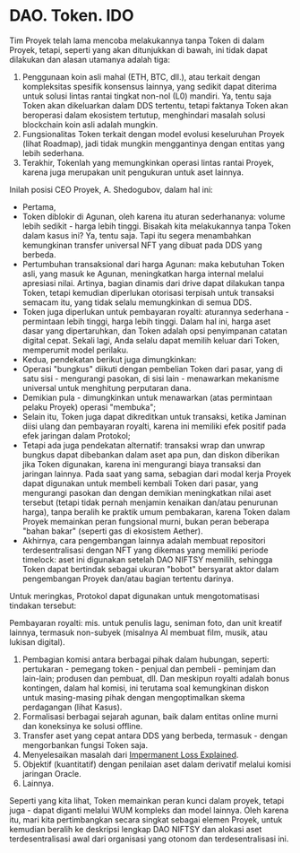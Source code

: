 # DAO. Token. IDO

Tim Proyek telah lama mencoba melakukannya tanpa Token di dalam Proyek, tetapi, seperti yang akan ditunjukkan di bawah, ini tidak dapat dilakukan dan alasan utamanya adalah tiga:

1. Penggunaan koin asli mahal (ETH, BTC, dll.), atau terkait dengan kompleksitas spesifik konsensus lainnya, yang sedikit dapat diterima untuk solusi lintas rantai tingkat non-nol (L0) mandiri. Ya, tentu saja Token akan dikeluarkan dalam DDS tertentu, tetapi faktanya Token akan beroperasi dalam ekosistem tertutup, menghindari masalah solusi blockchain koin asli adalah mungkin.
2. Fungsionalitas Token terkait dengan model evolusi keseluruhan Proyek (lihat Roadmap), jadi tidak mungkin menggantinya dengan entitas yang lebih sederhana.
3. Terakhir, Tokenlah yang memungkinkan operasi lintas rantai Proyek, karena juga merupakan unit pengukuran untuk aset lainnya.

Inilah posisi CEO Proyek, A. Shedogubov, dalam hal ini:

* Pertama,
* Token diblokir di Agunan, oleh karena itu aturan sederhananya: volume lebih sedikit - harga lebih tinggi. Bisakah kita melakukannya tanpa Token dalam kasus ini? Ya, tentu saja. Tapi itu segera menambahkan kemungkinan transfer universal NFT yang dibuat pada DDS yang berbeda.
* Pertumbuhan transaksional dari harga Agunan: maka kebutuhan Token asli, yang masuk ke Agunan, meningkatkan harga internal melalui apresiasi nilai. Artinya, bagian dinamis dari drive dapat dilakukan tanpa Token, tetapi kemudian diperlukan otorisasi terpisah untuk transaksi semacam itu, yang tidak selalu memungkinkan di semua DDS.
* Token juga diperlukan untuk pembayaran royalti: aturannya sederhana - permintaan lebih tinggi, harga lebih tinggi. Dalam hal ini, harga aset dasar yang dipertaruhkan, dan Token adalah opsi penyimpanan catatan digital cepat. Sekali lagi, Anda selalu dapat memilih keluar dari Token, memperumit model perilaku.
* Kedua, pendekatan berikut juga dimungkinkan:
* Operasi "bungkus" diikuti dengan pembelian Token dari pasar, yang di satu sisi - mengurangi pasokan, di sisi lain - menawarkan mekanisme universal untuk menghitung perputaran dana.
* Demikian pula - dimungkinkan untuk menawarkan (atas permintaan pelaku Proyek) operasi "membuka";
* Selain itu, Token juga dapat dikreditkan untuk transaksi, ketika Jaminan diisi ulang dan pembayaran royalti, karena ini memiliki efek positif pada efek jaringan dalam Protokol;
* Tetapi ada juga pendekatan alternatif: transaksi wrap dan unwrap bungkus dapat dibebankan dalam aset apa pun, dan diskon diberikan jika Token digunakan, karena ini mengurangi biaya transaksi dan jaringan lainnya. Pada saat yang sama, sebagian dari modal kerja Proyek dapat digunakan untuk membeli kembali Token dari pasar, yang mengurangi pasokan dan dengan demikian meningkatkan nilai aset tersebut (tetapi tidak pernah menjamin kenaikan dan/atau penurunan harga), tanpa beralih ke praktik umum pembakaran, karena Token dalam Proyek memainkan peran fungsional murni, bukan peran beberapa "bahan bakar" (seperti gas di ekosistem Aether).
* Akhirnya, cara pengembangan lainnya adalah membuat repositori terdesentralisasi dengan NFT yang dikemas yang memiliki periode timelock: aset ini digunakan setelah DAO NIFTSY memilih, sehingga Token dapat bertindak sebagai ukuran "bobot" bersyarat aktor dalam pengembangan Proyek dan/atau bagian tertentu darinya.

Untuk meringkas, Protokol dapat digunakan untuk mengotomatisasi tindakan tersebut:

Pembayaran royalti: mis. untuk penulis lagu, seniman foto, dan unit kreatif lainnya, termasuk non-subyek (misalnya AI membuat film, musik, atau lukisan digital).

1. Pembagian komisi antara berbagai pihak dalam hubungan, seperti: pertukaran - pemegang token - penjual dan pembeli - peminjam dan lain-lain; produsen dan pembuat, dll. Dan meskipun royalti adalah bonus kontingen, dalam hal komisi, ini terutama soal kemungkinan diskon untuk masing-masing pihak dengan mengoptimalkan skema perdagangan (lihat Kasus).
2. Formalisasi berbagai sejarah agunan, baik dalam entitas online murni dan koneksinya ke solusi offline.
3. Transfer aset yang cepat antara DDS yang berbeda, termasuk - dengan mengorbankan fungsi Token saja.
4. Menyelesaikan masalah dari [Impermanent Loss Explained](https://academy.binance.com/en/articles/impermanent-loss-explained).
5. Objektif (kuantitatif) dengan penilaian aset dalam derivatif melalui komisi jaringan Oracle.
6. Lainnya.

Seperti yang kita lihat, Token memainkan peran kunci dalam proyek, tetapi juga - dapat diganti melalui WUM kompleks dan model lainnya. Oleh karena itu, mari kita pertimbangkan secara singkat sebagai elemen Proyek, untuk kemudian beralih ke deskripsi lengkap DAO NIFTSY dan alokasi aset terdesentralisasi awal dari organisasi yang otonom dan terdesentralisasi ini.
